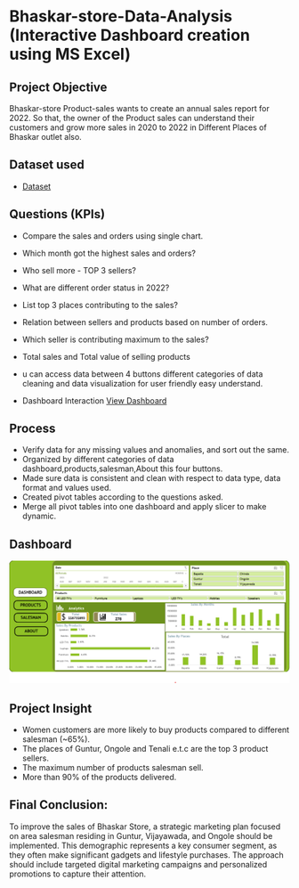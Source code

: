 # Bhaskar-store-Data-Analysis (Interactive Dashboard creation using MS Excel)
## Project Objective
Bhaskar-store Product-sales wants to create an annual sales report for 2022. So that, the owner of the Product sales can understand their customers and grow more sales in 2020 to 2022 in Different Places of Bhaskar outlet also.

## Dataset used
- <a href="https://github.com/dhanush281/Data-Analysis-Dashboard/blob/main/">Dataset</a>

## Questions (KPIs)
- Compare the sales and orders using single chart.
- Which month got the highest sales and orders?
- Who sell more - TOP 3 sellers?
- What are different order status in 2022?
- List top 3 places contributing to the sales?
- Relation between sellers and products based on number of orders.
- Which seller is contributing maximum to the sales?
- Total sales and Total value of selling products
- u can access data between 4 buttons different categories of  data cleaning and data visualization for user friendly easy understand.

- Dashboard Interaction <a href="https://github.com/dhanush281/Data-Analysis-Dashboard/blob/main/Dashboard.img.png">View Dashboard</a>

## Process
- Verify data for any missing values and anomalies, and sort out the same.
- Organized by different categories of data dashboard,products,salesman,About this four buttons.
- Made sure data is consistent and clean with respect to data type, data format and values used.
- Created pivot tables according to the questions asked.
- Merge all pivot tables into one dashboard and apply slicer to make dynamic.

## Dashboard
![Screenshot (500)](https://github.com/dhanush281/Data-Analysis-Dashboard/blob/main/Dashboard.img.png)

## Project Insight
- Women customers are more likely to buy products compared to different salesman (~65%).
- The places of Guntur, Ongole and Tenali e.t.c are the top 3 product sellers.
- The maximum number of products salesman sell.
- More than 90% of the products delivered.

## Final Conclusion:
To improve the sales of Bhaskar Store, a strategic marketing plan focused on area salesman residing in Guntur, Vijayawada, and Ongole should be implemented. This demographic represents a key consumer segment, as they often make significant gadgets and lifestyle purchases. The approach should include targeted digital marketing campaigns and personalized promotions to capture their attention.
